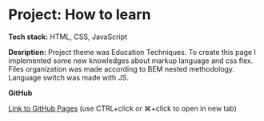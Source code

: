 # **Project: How to learn**

**Tech stack:** HTML, CSS, JavaScript

**Desription:** Project theme was Education Techniques. To create this page I implemented some new knowledges about markup language and css flex. Files organization was made according to BEM nested methodology. Language switch was made with JS.

**GitHub**

[Link to GitHub Pages](https://iluxmas.github.io/how-to-learn/index.html) (use CTRL+click or ⌘+click to open in new tab)


